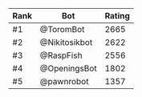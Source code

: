 Rank|Bot|Rating
---|---|---
#1|@ToromBot|2665
#2|@Nikitosikbot|2622
#3|@RaspFish|2556
#4|@OpeningsBot|1802
#5|@pawnrobot|1357
